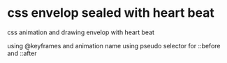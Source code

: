 # css envelop sealed with heart beat
css animation and drawing envelop with heart beat

using @keyframes and animation name
using pseudo selector for ::before and ::after
